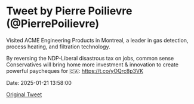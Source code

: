 # Tweet by Pierre Poilievre (@PierrePoilievre)

Visited ACME Engineering Products in Montreal, a leader in gas detection, process heating, and filtration technology. 

By reversing the NDP-Liberal disastrous tax on jobs, common sense Conservatives will bring home more investment & innovation to create powerful paycheques for 🇨🇦: https://t.co/yOQrc8p3VK

Date: 2025-01-21 13:58:00

[Original Tweet](https://x.com/PierrePoilievre/status/1881702791132917960)
